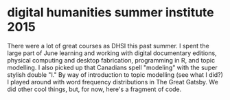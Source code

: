 # digital humanities summer institute 2015

There were a lot of great courses as DHSI this past summer. I spent the large part of June learning and working with digital documentary editions, physical computing and desktop fabrication, programming in R, and topic modelling. I also picked up that Canadians spell "modeling" with the super stylish double "l." By way of introduction to topic modelling (see what I did?) I played around with word frequency distributions in The Great Gatsby. We did other cool things, but, for now, here's a fragment of code.

